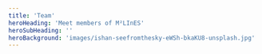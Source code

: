 ```yaml
---
title: 'Team'
heroHeading: 'Meet members of M²LInES'
heroSubHeading: ''
heroBackground: 'images/ishan-seefromthesky-eWSh-bkaKU8-unsplash.jpg'
---
```

